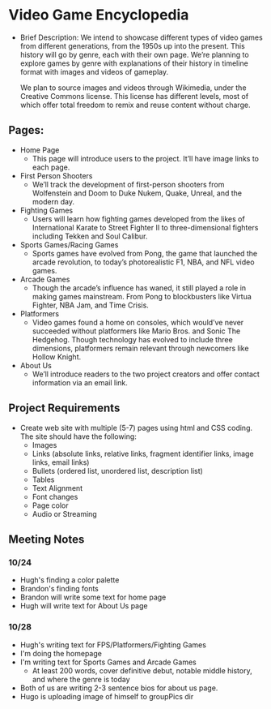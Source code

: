 # Video Game Encyclopedia

- Brief Description:
  We intend to showcase different types of video games from different generations, from the 1950s up into the present. This history will go by genre, each with their own page.
  We’re planning to explore games by genre with explanations of their history in timeline format with images and videos of gameplay.

  We plan to source images and videos through Wikimedia, under the Creative Commons license. This license has different levels, most of which offer total freedom to remix and reuse content without charge.

## Pages:

- Home Page
  - This page will introduce users to the project. It’ll have image links to each page.
- First Person Shooters
  - We’ll track the development of first-person shooters from Wolfenstein and Doom to Duke Nukem, Quake, Unreal, and the modern day.
- Fighting Games
  - Users will learn how fighting games developed from the likes of International Karate to Street Fighter II to three-dimensional fighters including Tekken and Soul Calibur.
- Sports Games/Racing Games
  - Sports games have evolved from Pong, the game that launched the arcade revolution, to today’s photorealistic F1, NBA, and NFL video games.
- Arcade Games
  - Though the arcade’s influence has waned, it still played a role in making games mainstream. From Pong to blockbusters like Virtua Fighter, NBA Jam, and Time Crisis.
- Platformers
  - Video games found a home on consoles, which would’ve never succeeded without platformers like Mario Bros. and Sonic The Hedgehog. Though technology has evolved to include three dimensions, platformers remain relevant through newcomers like Hollow Knight.
- About Us
  - We’ll introduce readers to the two project creators and offer contact information via an email link.

## Project Requirements

- Create web site with multiple (5-7) pages using html and CSS coding. The site should have the following:
  - Images
  - Links (absolute links, relative links, fragment identifier links, image links, email links)
  - Bullets (ordered list, unordered list, description list)
  - Tables
  - Text Alignment
  - Font changes
  - Page color
  - Audio or Streaming

## Meeting Notes

### 10/24

- Hugh's finding a color palette
- Brandon's finding fonts
- Brandon will write some text for home page
- Hugh will write text for About Us page

### 10/28
- Hugh's writing text for FPS/Platformers/Fighting Games
- I'm doing the homepage 
- I'm writing text for Sports Games and Arcade Games
    - At least 200 words, cover definitive debut, notable middle history, and where the genre is today
- Both of us are writing 2-3 sentence bios for about us page.
- Hugo is uploading image of himself to groupPics dir